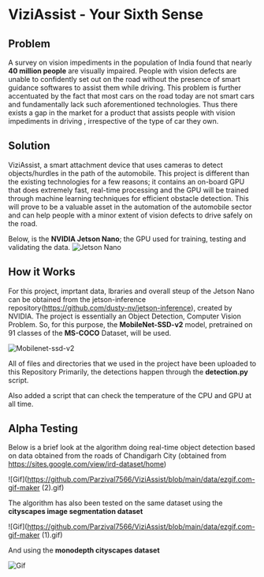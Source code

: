 # ViziAssist - Your Sixth Sense
## Problem 
A survey on vision impediments in the population of India found that nearly **40 million people** are visually impaired. People with vision defects are unable to confidently set out on the road without the presence of smart guidance softwares to assist them while driving. This problem is further accentuated by the fact that most cars on the road today are not smart cars and fundamentally lack such aforementioned technologies. Thus there exists a gap in the market for a product that assists people with vision impediments in driving , irrespective of the type of car they own.
## Solution
ViziAssist, a smart attachment device that uses cameras to detect objects/hurdles in the path of the automobile. This project is different than the existing technologies for a few reasons; it contains an on-board GPU that does extremely fast, real-time processing and the GPU will be trained through machine learning techniques for efficient obstacle detection. This will prove to be a valuable asset in the automation of the automobile sector and can help people with a minor extent of vision defects to drive safely on the road.


Below, is the **NVIDIA Jetson Nano**; the GPU used for training, testing and validating the data.
![Jetson Nano](https://developer.nvidia.com/sites/default/files/akamai/embedded/images/jetsonNano/JetsonNano-DevKit_Front-Top_Right_trimmed.jpg)
## How it Works
For this project, imprtant data, lbraries and overall steup of the Jetson Nano can be obtained from the jetson-inference repository(https://github.com/dusty-nv/jetson-inference), created by NVIDIA. 
The project is essentially an Object Detection, Computer Vision Problem. So, for this purpose, the **MobileNet-SSD-v2** model, pretrained on 91 classes of the **MS-COCO** Dataset, will be used.

![Mobilenet-ssd-v2](https://pytorch.org/assets/images/ssd_diagram.png)

All of files and directories that we used in the project have been uploaded to this Repository
Primarily, the detections happen through the **detection.py** script.

Also added a script that can check the temperature of the CPU and GPU at all time.
## Alpha Testing
Below is a brief look at the algorithm doing real-time object detection based on data obtained from the roads of Chandigarh City (obtained from https://sites.google.com/view/ird-dataset/home)

![Gif](https://github.com/Parzival7566/ViziAssist/blob/main/data/ezgif.com-gif-maker (2).gif)

The algorithm has also been tested on the same dataset using the **cityscapes image segmentation dataset**

![Gif](https://github.com/Parzival7566/ViziAssist/blob/main/data/ezgif.com-gif-maker (1).gif)

And using the **monodepth cityscapes dataset**

![Gif](https://github.com/Parzival7566/ViziAssist/blob/main/data/ezgif.com-gif-maker.gif)
